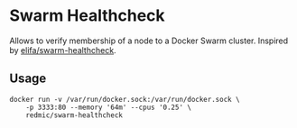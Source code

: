 # Swarm Healthcheck

Allows to verify membership of a node to a Docker Swarm cluster.
Inspired by [elifa/swarm-healthcheck](https://github.com/elifa/swarm-healthcheck).

## Usage

```
docker run -v /var/run/docker.sock:/var/run/docker.sock \
	-p 3333:80 --memory '64m' --cpus '0.25' \
	redmic/swarm-healthcheck
```
